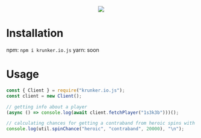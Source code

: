 <div align="center"><p><a href="https://nodei.co/npm/krunker.io.js/"><img src="https://nodei.co/npm/@1s3k3b/krunker.js.png?downloads=true&stars=true"></a></p></div>

# Installation
npm: `npm i krunker.io.js`
yarn: soon

# Usage
```js
const { Client } = require("krunker.io.js");
const client = new Client();

// getting info about a player
(async () => console.log(await client.fetchPlayer("1s3k3b")))();

// calculating chances for getting a contraband from heroic spins with 20k KR
console.log(util.spinChance("heroic", "contraband", 20000), "\n");
```
